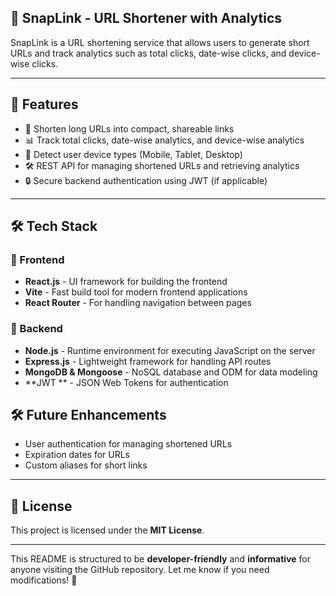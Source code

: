
## 📌 SnapLink - URL Shortener with Analytics  

SnapLink is a URL shortening service that allows users to generate short URLs and track analytics such as total clicks, date-wise clicks, and device-wise clicks.  

---

## 🚀 Features  

- 🔗 Shorten long URLs into compact, shareable links  
- 📊 Track total clicks, date-wise analytics, and device-wise analytics  
- 📱 Detect user device types (Mobile, Tablet, Desktop)  
- 🛠️ REST API for managing shortened URLs and retrieving analytics  
- 🔒 Secure backend authentication using JWT (if applicable)  

---

## 🛠️ Tech Stack  

### 🔹 Frontend  
- **React.js** - UI framework for building the frontend  
- **Vite** - Fast build tool for modern frontend applications  
- **React Router** - For handling navigation between pages  

### 🔹 Backend  
- **Node.js** - Runtime environment for executing JavaScript on the server  
- **Express.js** - Lightweight framework for handling API routes  
- **MongoDB & Mongoose** - NoSQL database and ODM for data modeling  
- **JWT ** - JSON Web Tokens for authentication  

 









## 🛠️ Future Enhancements  
- User authentication for managing shortened URLs   
- Expiration dates for URLs  
- Custom aliases for short links  

---

## 📜 License  
This project is licensed under the **MIT License**.  

---

This README is structured to be **developer-friendly** and **informative** for anyone visiting the GitHub repository. Let me know if you need modifications! 🚀
